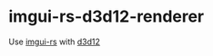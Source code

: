 # imgui-rs-d3d12-renderer

Use [imgui-rs](https://github.com/imgui-rs/imgui-rs) with [d3d12](https://github.com/OxideEngine/d3d12-rs)

